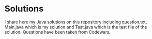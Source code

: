 # Solutions
I share here my Java solutions on this repository including question.txt, Main.java which is my solution and Test.java which is the test file of the solution.
Questions have been taken from Codewars.
